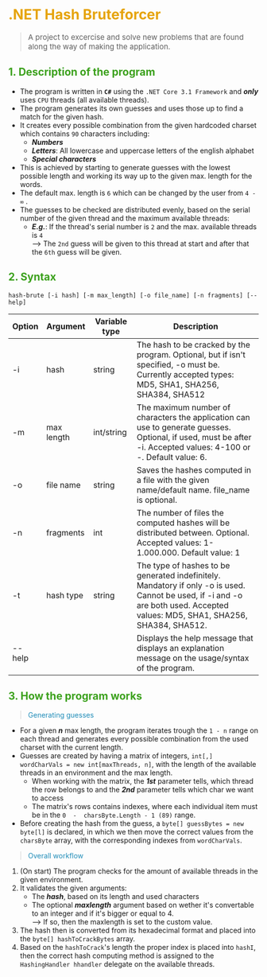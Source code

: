 # <span style="color:#e6a40b">.NET Hash Bruteforcer</span>

> <span style="font-size: 15px">A project to excercise and solve new problems that are found along the way of making the application.</span>


## <span style="color:#3ca11d">1. Description of the program</span>

+ The program is written in **`C#`** using the `.NET Core 3.1 Framework` and ***only*** uses `CPU` threads (all available threads).
+ The program generates its own guesses and uses those up to find a match for the given hash.
+ It creates every possible combination from the given hardcoded charset which contains `90` characters including:
  - ***Numbers***
  - ***Letters***: All lowercase and uppercase letters of the english alphabet
  - ***Special characters***
+ This is achieved by starting to generate guesses with the lowest possible length and working its way up to the given max. length for the words.
+ The default max. length is `6` which can be changed by the user from `4 - ∞` .
+ The guesses to be checked are distributed evenly, based on the serial number of the given thread and the maximum available threads:
  -  ***E.g.***:    If the thread's serial number is `2` and the max. available threads is `4`<br>
                --> The `2nd` guess will be given to this thread at start and after that the `6th` guess will be given.

## <span style="color:#3ca11d">2. Syntax</span>

```
hash-brute [-i hash] [-m max_length] [-o file_name] [-n fragments] [--help]
```
| Option | Argument  | Variable type | Description |
| ------ | --------- | ------------- | ----------- |
| -i     | hash      | string        | The hash to be cracked by the program. Optional, but if isn't specified, -o must be. Currently accepted types: MD5, SHA1, SHA256, SHA384, SHA512 |
| -m     | max length| int/string    | The maximum number of characters the application can use to generate guesses. Optional, if used, must be after -i. Accepted values: 4-100 or -. Default value: 6. |
| -o     | file name | string        | Saves the hashes computed in a file with the given name/default name. file_name is optional. |
| -n     | fragments | int           | The number of files the computed hashes will be distributed between. Optional. Accepted values: 1-1.000.000. Default value: 1|
| -t     | hash type | string        | The type of hashes to be generated indefinitely. Mandatory if only -o is used. Cannot be used, if -i and -o are both used. Accepted values: MD5, SHA1, SHA256, SHA384, SHA512. |
| --help |           |               | Displays the help message that displays an explanation message on the usage/syntax of the program. |

## <span style="color:#3ca11d">3. How the program works</span>

> <span style="color:#1f8cb8">Generating guesses</span>

+ For a given ***n*** max length, the program iterates trough the `1 - n` range on each thread and generates every possible combination from the used charset with the current length.
+ Guesses are created by having a matrix of integers, `int[,] wordCharVals = new int[maxThreads, n]`, with the length of the available threads in an environment and the max length.
  - When working with the matrix, the ***1st*** parameter tells, which thread the row belongs to and the ***2nd*** parameter tells which char we want to access
  - The matrix's rows contains indexes, where each individual item must be in the `0  -  charsByte.Length - 1 (89)` range.
+ Before creating the hash from the guess, a `byte[] guessBytes = new byte[l]` is declared, in which we then move the correct values from the `charsByte` array, with the corresponding indexes from `wordCharVals`.

> <span style="color:#1f8cb8">Overall workflow</span>

1. (On start) The program checks for the amount of available threads in the given environment.
2. It validates the given arguments:
    + The ***hash***, based on its length and used characters
    + The optional ***maxlength*** argument based on wether it's convertable to an integer and if it's bigger or equal to 4.<br>
    --> If so, then the maxlength is set to the custom value.
3. The hash then is converted from its hexadecimal format and placed into the `byte[] hashToCrackBytes` array.
4. Based on the `hashToCrack`'s length the proper index is placed into `hashI`, then the correct hash computing method is assigned to the `HashingHandler hhandler` delegate on the available threads.